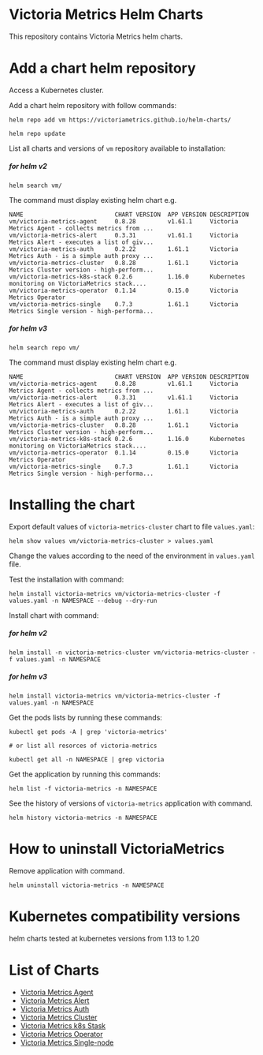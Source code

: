 # Victoria Metrics Helm Charts

This repository contains Victoria Metrics helm charts.

# Add a chart helm repository

Access a Kubernetes cluster.

Add a chart helm repository with follow commands:

```console
helm repo add vm https://victoriametrics.github.io/helm-charts/

helm repo update
```

List all charts and versions of ``vm`` repository available to installation:

##### for helm v2

 ```console
helm search vm/
```

The command must display existing helm chart e.g.

```console
NAME                          CHART VERSION  APP VERSION DESCRIPTION
vm/victoria-metrics-agent     0.8.28         v1.61.1     Victoria Metrics Agent - collects metrics from ...
vm/victoria-metrics-alert     0.3.31         v1.61.1     Victoria Metrics Alert - executes a list of giv...
vm/victoria-metrics-auth      0.2.22         1.61.1      Victoria Metrics Auth - is a simple auth proxy ...
vm/victoria-metrics-cluster   0.8.28         1.61.1      Victoria Metrics Cluster version - high-perform...
vm/victoria-metrics-k8s-stack 0.2.6          1.16.0      Kubernetes monitoring on VictoriaMetrics stack....
vm/victoria-metrics-operator  0.1.14         0.15.0      Victoria Metrics Operator
vm/victoria-metrics-single    0.7.3          1.61.1      Victoria Metrics Single version - high-performa...
```

##### for helm v3

```console
helm search repo vm/
```

The command must display existing helm chart e.g.

```console
NAME                          CHART VERSION  APP VERSION DESCRIPTION
vm/victoria-metrics-agent     0.8.28         v1.61.1     Victoria Metrics Agent - collects metrics from ...
vm/victoria-metrics-alert     0.3.31         v1.61.1     Victoria Metrics Alert - executes a list of giv...
vm/victoria-metrics-auth      0.2.22         1.61.1      Victoria Metrics Auth - is a simple auth proxy ...
vm/victoria-metrics-cluster   0.8.28         1.61.1      Victoria Metrics Cluster version - high-perform...
vm/victoria-metrics-k8s-stack 0.2.6          1.16.0      Kubernetes monitoring on VictoriaMetrics stack....
vm/victoria-metrics-operator  0.1.14         0.15.0      Victoria Metrics Operator
vm/victoria-metrics-single    0.7.3          1.61.1      Victoria Metrics Single version - high-performa...
```

# Installing the chart

Export default values of ``victoria-metrics-cluster`` chart to file ``values.yaml``:

```console
helm show values vm/victoria-metrics-cluster > values.yaml
```

Change the values according to the need of the environment in ``values.yaml`` file.

Test the installation with command:

```console
helm install victoria-metrics vm/victoria-metrics-cluster -f values.yaml -n NAMESPACE --debug --dry-run
```

Install chart with command:

##### for helm v2

```console
helm install -n victoria-metrics-cluster vm/victoria-metrics-cluster -f values.yaml -n NAMESPACE
```

##### for helm v3

```console
helm install victoria-metrics vm/victoria-metrics-cluster -f values.yaml -n NAMESPACE
```

Get the pods lists by running these commands:

```console
kubectl get pods -A | grep 'victoria-metrics'

# or list all resorces of victoria-metrics

kubectl get all -n NAMESPACE | grep victoria
```

Get the application by running this commands:

```console
helm list -f victoria-metrics -n NAMESPACE
```

See the history of versions of ``victoria-metrics`` application with command.

```console
helm history victoria-metrics -n NAMESPACE
```

# How to uninstall VictoriaMetrics

Remove application with command.

```console
helm uninstall victoria-metrics -n NAMESPACE
```

# Kubernetes compatibility versions

helm charts tested at kubernetes versions from 1.13 to 1.20

# List of Charts

- [Victoria Metrics Agent](https://github.com/VictoriaMetrics/helm-charts/blob/master/charts/victoria-metrics-agent)
- [Victoria Metrics Alert](https://github.com/VictoriaMetrics/helm-charts/blob/master/charts/victoria-metrics-alert)
- [Victoria Metrics Auth](https://github.com/VictoriaMetrics/helm-charts/blob/master/charts/victoria-metrics-auth/README.md)
- [Victoria Metrics Cluster](https://github.com/VictoriaMetrics/helm-charts/blob/master/charts/victoria-metrics-cluster/README.md)
- [Victoria Metrics k8s Stask](https://github.com/VictoriaMetrics/helm-charts/blob/master/charts/victoria-metrics-k8s-stack/README.md)
- [Victoria Metrics Operator](https://github.com/VictoriaMetrics/helm-charts/blob/master/charts/victoria-metrics-operator/README.md)
- [Victoria Metrics Single-node](https://github.com/VictoriaMetrics/helm-charts/blob/master/charts/victoria-metrics-single/README.md)
